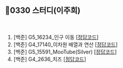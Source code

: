 ## 📘0330 스터디(이주희)
</br>

1. [백준] G5_16234_인구 이동 [[정답코드]()]
2. [백준] G4_17140_이차원 배열과 연산 [[정답코드]()]
3. [백준] G5_15591_MooTube(Silver) [[정답코드]()]
4. [백준] G4_2636_치즈 [[정답코드]()]